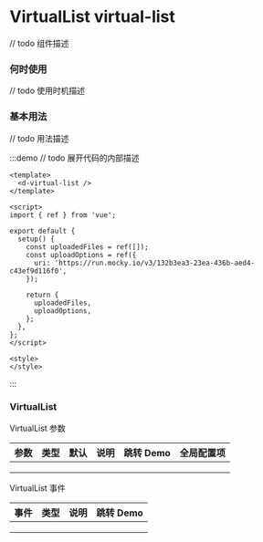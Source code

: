 # VirtualList virtual-list

// todo 组件描述

### 何时使用

// todo 使用时机描述

### 基本用法

// todo 用法描述

:::demo // todo 展开代码的内部描述

```vue
<template>
  <d-virtual-list />
</template>

<script>
import { ref } from 'vue';

export default {
  setup() {
    const uploadedFiles = ref([]);
    const uploadOptions = ref({
      uri: 'https://run.mocky.io/v3/132b3ea3-23ea-436b-aed4-c43ef9d116f0',
    });

    return {
      uploadedFiles,
      uploadOptions,
    };
  },
};
</script>

<style>
</style>
```

:::

### VirtualList

VirtualList 参数

| 参数 | 类型 | 默认 | 说明 | 跳转 Demo | 全局配置项 |
| ---- | ---- | ---- | ---- | --------- | --------- |
|      |      |      |      |           |           |
|      |      |      |      |           |           |
|      |      |      |      |           |           |

VirtualList 事件

| 事件 | 类型 | 说明 | 跳转 Demo |
| ---- | ---- | ---- | --------- |
|      |      |      |           |
|      |      |      |           |
|      |      |      |           |
